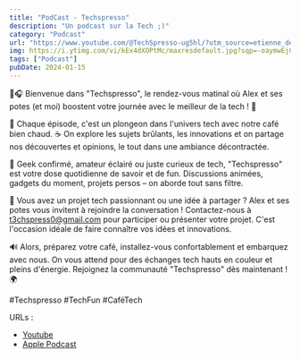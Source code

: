 ```yaml
---
title: "PodCast - Techspresso"
description: "Un podcast sur la Tech ;)"
category: "Podcast"
url: "https://www.youtube.com/@TechSpresso-ug5hl/?utm_source=etienne_deneuve&utm_medium=links&utm_campaign=etienne_deneuve"
img: https://i.ytimg.com/vi/kEx4dXOPtMc/maxresdefault.jpg?sqp=-oaymwEjCPYBEIoBSFryq4qpAxUIARUAAAAAGAElAADIQj0AgKJDeAE=&rs=AOn4CLAFAXo_5rjCGVbgnq-xjZOUjpxbLw
tags: ["Podcast"]
pubDate: 2024-01-15
---
```


🚀🎧 Bienvenue dans "Techspresso", le rendez-vous matinal où Alex et ses potes (et moi) boostent votre journée avec le meilleur de la tech ! 🎤

🌅 Chaque épisode, c'est un plongeon dans l'univers tech avec notre café bien chaud. ☕ On explore les sujets brûlants, les innovations et on partage nos découvertes et opinions, le tout dans une ambiance décontractée.

👥 Geek confirmé, amateur éclairé ou juste curieux de tech, "Techspresso" est votre dose quotidienne de savoir et de fun. Discussions animées, gadgets du moment, projets persos – on aborde tout sans filtre.

📢 Vous avez un projet tech passionnant ou une idée à partager ? Alex et ses potes vous invitent à rejoindre la conversation ! Contactez-nous à t3chspress0@gmail.com pour participer ou présenter votre projet. C'est l'occasion idéale de faire connaître vos idées et innovations.

🔊 Alors, préparez votre café, installez-vous confortablement et embarquez avec nous. On vous attend pour des échanges tech hauts en couleur et pleins d'énergie. Rejoignez la communauté "Techspresso" dès maintenant ! 🌍

#Techspresso #TechFun #CaféTech

URLs :

- [Youtube](https://www.youtube.com/@TechSpresso-ug5hl/?utm_source=etienne_deneuve&utm_medium=links&utm_campaign=etienne_deneuve)
- [Apple Podcast](https://podcasts.apple.com/fr/podcast/techspresso/id1729008749?utm_source=etienne_deneuve&utm_medium=links&utm_campaign=etienne_deneuve)
